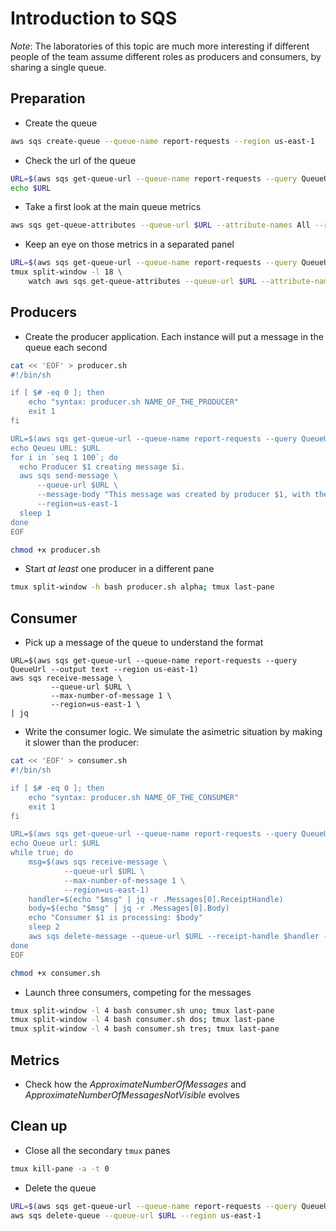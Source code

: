 # Introduction to SQS

*Note*: The laboratories of this topic are much more interesting if different people of the team assume different
roles as producers and consumers, by sharing a single queue.

## Preparation

* Create the queue

```bash
aws sqs create-queue --queue-name report-requests --region us-east-1
```

* Check the url of the queue

```bash
URL=$(aws sqs get-queue-url --queue-name report-requests --query QueueUrl --output text --region us-east-1)
echo $URL
```

* Take a first look at the main queue metrics

```bash
aws sqs get-queue-attributes --queue-url $URL --attribute-names All --region us-east-1
```

* Keep an eye on those metrics in a separated panel

```bash
URL=$(aws sqs get-queue-url --queue-name report-requests --query QueueUrl --output text --region us-east-1)
tmux split-window -l 18 \
    watch aws sqs get-queue-attributes --queue-url $URL --attribute-names All --region us-east-1; tmux last-pane
```

## Producers

* Create the producer application. Each instance will put a message in the queue each second

```bash
cat << 'EOF' > producer.sh
#!/bin/sh

if [ $# -eq 0 ]; then
    echo "syntax: producer.sh NAME_OF_THE_PRODUCER"
    exit 1
fi

URL=$(aws sqs get-queue-url --queue-name report-requests --query QueueUrl --output text --region us-east-1)
echo Qeueu URL: $URL
for i in `seq 1 100`; do
  echo Producer $1 creating message $i.
  aws sqs send-message \
	  --queue-url $URL \
	  --message-body "This message was created by producer $1, with the number $i." \
	  --region=us-east-1
  sleep 1
done
EOF

chmod +x producer.sh
```

* Start *at least* one producer in a different pane

```bash
tmux split-window -h bash producer.sh alpha; tmux last-pane
```

## Consumer

* Pick up a message of the queue to understand the format

```
URL=$(aws sqs get-queue-url --queue-name report-requests --query QueueUrl --output text --region us-east-1)
aws sqs receive-message \
	     --queue-url $URL \
	     --max-number-of-message 1 \
	     --region=us-east-1 \
| jq
```

* Write the consumer logic. We simulate the asimetric situation by making it slower than the producer:

```bash
cat << 'EOF' > consumer.sh
#!/bin/sh

if [ $# -eq 0 ]; then
    echo "syntax: producer.sh NAME_OF_THE_CONSUMER"
    exit 1
fi

URL=$(aws sqs get-queue-url --queue-name report-requests --query QueueUrl --output text --region us-east-1)
echo Queue url: $URL
while true; do
    msg=$(aws sqs receive-message \
            --queue-url $URL \
            --max-number-of-message 1 \
            --region=us-east-1)
    handler=$(echo "$msg" | jq -r .Messages[0].ReceiptHandle)
    body=$(echo "$msg" | jq -r .Messages[0].Body)
    echo "Consumer $1 is processing: $body"
    sleep 2
    aws sqs delete-message --queue-url $URL --receipt-handle $handler --region us-east-1 
done
EOF

chmod +x consumer.sh
```

* Launch three consumers, competing for the messages

```bash
tmux split-window -l 4 bash consumer.sh uno; tmux last-pane
tmux split-window -l 4 bash consumer.sh dos; tmux last-pane
tmux split-window -l 4 bash consumer.sh tres; tmux last-pane
```

## Metrics

* Check how the *ApproximateNumberOfMessages* and *ApproximateNumberOfMessagesNotVisible* evolves

## Clean up

* Close all the secondary `tmux` panes

```bash
tmux kill-pane -a -t 0
```

* Delete the queue

```bash
URL=$(aws sqs get-queue-url --queue-name report-requests --query QueueUrl --output text --region us-east-1)
aws sqs delete-queue --queue-url $URL --region us-east-1
```